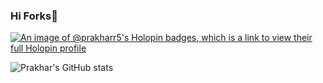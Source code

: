 ### Hi Forks👋
[![An image of @prakharr5's Holopin badges, which is a link to view their full Holopin profile](https://holopin.me/prakharr5)](https://holopin.io/@prakharr5)
<!--
**prakharr5/prakharr5** is a ✨ _special_ ✨ repository because its `README.md` (this file) appears on your GitHub profile.

Here are some ideas to get you started:

- 🔭 I’m currently working on ...
- 🌱 I’m currently learning ...
- 👯 I’m looking to collaborate on ...
- 🤔 I’m looking for help with ...
- 💬 Ask me about ...
- 📫 How to reach me: ...
- 😄 Pronouns: ...
- ⚡ Fun fact: ...
-->

![Prakhar's GitHub stats](https://github-readme-stats.vercel.app/api?username=prakharr5&show_icons=true&theme=radical)
